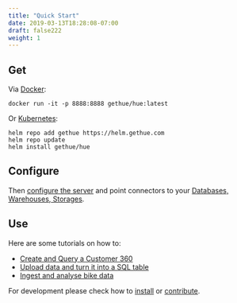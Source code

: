 ```yaml
---
title: "Quick Start"
date: 2019-03-13T18:28:08-07:00
draft: false222
weight: 1
---
```


## Get

Via [Docker](/administrator/installation/cloud/#docker):

    docker run -it -p 8888:8888 gethue/hue:latest

Or [Kubernetes](/administrator/installation/cloud/#kubernetes):

    helm repo add gethue https://helm.gethue.com
    helm repo update
    helm install gethue/hue

## Configure

Then [configure the server](/administrator/configuration/) and point connectors to your [Databases, Warehouses, Storages](/administrator/configuration/connectors/).

## Use

Here are some tutorials on how to:

* [Create and Query a Customer 360](http://gethue.com/self-service-bi-doing-a-customer-360-by-querying-and-joining-salesforce-marketing-and-log-datasets/)
* [Upload data and turn it into a SQL table](http://gethue.com/querying-exploring-the-instacart-dataset-part-1-ingesting-the-data/)
* [Ingest and analyse bike data](https://docs.cloudera.com/runtime/7.0.1/using-hue/topics/hue-using.html)

For development please check how to [install](/administrator/installation/dependencies/) or [contribute](/developer/).
